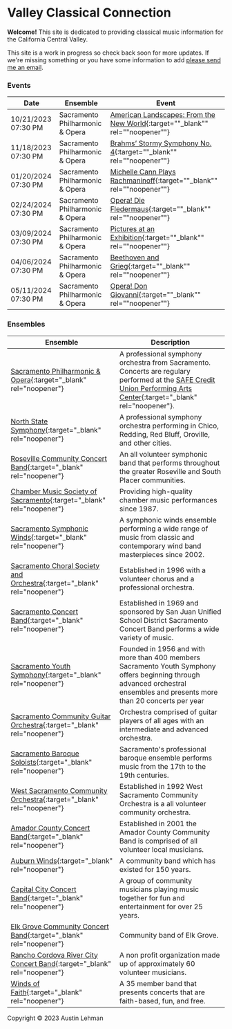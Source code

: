 # Valley Classical Connection

**Welcome!** This site is dedicated to providing classical music 
information for the California Central Valley.

This site is a work in progress so check back soon for more updates. If 
we're missing something or you have some information to add [please send 
me an email](mailto:tidy.idea5709@fastmail.com).

### Events

| Date | Ensemble | Event | 
| ------------- | ------------- | ------------- | 
| 10/21/2023 07:30 PM | Sacramento Philharmonic & Opera | [American Landscapes: From the New World](https://www.sacphilopera.org/production/american-landscapes/){:target=""_blank"" rel=""noopener""} | 
| 11/18/2023 07:30 PM | Sacramento Philharmonic & Opera | [Brahms’ Stormy Symphony No. 4](https://www.sacphilopera.org/production/brahms-symphony/){:target=""_blank"" rel=""noopener""} | 
| 01/20/2024 07:30 PM | Sacramento Philharmonic & Opera | [Michelle Cann Plays Rachmaninoff](https://www.sacphilopera.org/production/michelle-plays-rachmaninoff/){:target=""_blank"" rel=""noopener""} | 
| 02/24/2024 07:30 PM | Sacramento Philharmonic & Opera | [Opera! Die Fledermaus](https://www.sacphilopera.org/production/opera-die-fledermaus/){:target=""_blank"" rel=""noopener""} | 
| 03/09/2024 07:30 PM | Sacramento Philharmonic & Opera | [Pictures at an Exhibition](https://www.sacphilopera.org/production/pictures-at-an-exhibition/){:target=""_blank"" rel=""noopener""} | 
| 04/06/2024 07:30 PM | Sacramento Philharmonic & Opera | [Beethoven and Grieg](https://www.sacphilopera.org/production/beethoven-and-grieg/){:target=""_blank"" rel=""noopener""} | 
| 05/11/2024 07:30 PM | Sacramento Philharmonic & Opera | [Opera! Don Giovanni](https://www.sacphilopera.org/production/opera-don-giovanni/){:target=""_blank"" rel=""noopener""} | 


### Ensembles

| Ensemble | Description |
| ------------- | ------------- |
| [Sacramento Philharmonic & Opera](https://www.sacphilopera.org/){:target="_blank" rel="noopener"} | A professional symphony orchestra from Sacramento. Concerts are regulary performed at the [SAFE Credit Union Performing Arts Center](https://safecreditunionconventioncenter.com/Facility/PerformingArtsCenter){:target="_blank" rel="noopener"}. |
| [North State Symphony](https://northstatesymphony.org/){:target="_blank" rel="noopener"} | A professional symphony orchestra performing in Chico, Redding, Red Bluff, Oroville, and other cities. |
| [Roseville Community Concert Band](http://www.rosevilleband.com/){:target="_blank" rel="noopener"} | An all volunteer symphonic band that performs throughout the greater Roseville and South Placer communities. | 
| [Chamber Music Society of Sacramento](https://cmssacto.org/){:target="_blank" rel="noopener"} | Providing high-quality chamber music performances since 1987. |
| [Sacramento Symphonic Winds](https://sacwinds.org/){:target="_blank" rel="noopener"} | A symphonic winds ensemble performing a wide range of music from classic and contemporary wind band masterpieces since 2002. |  
| [Sacramento Choral Society and Orchestra](https://sacramentochoral.org/){:target="_blank" rel="noopener"} | Established in 1996 with a volunteer chorus and a professional orchestra. | 
| [Sacramento Concert Band](http://sacramentoconcertband.net/){:target="_blank" rel="noopener"} | Established in 1969 and sponsored by San Juan Unified School District Sacramento Concert Band performs a wide variety of music. | 
| [Sacramento Youth Symphony](https://www.sacramentoyouthsymphony.org/){:target="_blank" rel="noopener"} | Founded in 1956 and with more than 400 members Sacramento Youth Symphony offers beginning through advanced orchestral ensembles and presents more than 20 concerts per year   | 
| [Sacramento Community Guitar Orchestra](http://www.sacguitarsociety.org/sac-orchestra/){:target="_blank" rel="noopener"} | Orchestra comprised of guitar players of all ages with an intermediate and advanced orchestra. | 
| [Sacramento Baroque Soloists](https://www.sacramentobaroque.org/){:target="_blank" rel="noopener"} | Sacramento's professional baroque ensemble performs music from the 17th to the 19th centuries. | 
| [West Sacramento Community Orchestra](http://westsacramentocommunityorchestra.blogspot.com/){:target="_blank" rel="noopener"} | Established in 1992 West Sacramento Community Orchestra is a all volunteer community orchestra. | 
| [Amador County Concert Band](http://www.accband.org/){:target="_blank" rel="noopener"} | Established in 2001 the Amador County Community Band is comprised of all volunteer local musicians. | 
| [Auburn Winds](https://auburnwinds.org/){:target="_blank" rel="noopener"} | A community band which has existed for 150 years. | 
| [Capital City Concert Band](https://www.facebook.com/CapCityConcertBand){:target="_blank" rel="noopener"} | A group of community musicians playing music together for fun and entertainment for over 25 years. | 
| [Elk Grove Community Concert Band](https://www.elkgrovecommunityband.org/){:target="_blank" rel="noopener"} | Community band of Elk Grove. | 
| [Rancho Cordova River City Concert Band](https://www.rcconcertband.org/){:target="_blank" rel="noopener"} | A non profit organization made up of approximately 60 volunteer musicians. | 
| [Winds of Faith](http://windsoffaith.com/){:target="_blank" rel="noopener"} | A 35 member band that presents concerts that are faith-based, fun, and free. | 



Copyright © 2023 Austin Lehman
